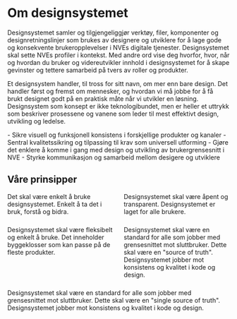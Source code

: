 <PageHeader title="Introduksjon" imagePath="intro" />

# Om designsystemet

Designsystemet samler og tilgjengeliggjør verktøy, filer, komponenter og designretningslinjer som brukes av designere og utviklere for å lage gode og konsekvente brukeropplevelser i NVEs digitale tjenester. Designsystemet skal sette NVEs profiler i kontekst. Med andre ord vise deg hvorfor, hvor, når og hvordan du bruker og videreutvikler innhold i designsystemet for å skape gevinster og tettere samarbeid på tvers av roller og produkter.

Et designsystem handler, til tross for sitt navn, om mer enn bare design. Det handler først og fremst om mennesker, og hvordan vi må jobbe for å få brukt designet godt på en praktisk måte når vi utvikler en løsning. Designsystem som konsept er ikke teknologibundet, men er heller et uttrykk som beskriver prosessene og vanene som leder til mest effektivt design, utvikling og ledelse.

<nve-message-card title="Designsystemets formål">
<span>- Sikre visuell og funksjonell konsistens i forskjellige produkter og kanaler</span>
<span>- Sentral kvalitetssikring og tilpassing til krav som universell utforming</span>
<span>- Gjøre det enklere å komme i gang med design og utvikling av brukergrensesnitt i NVE</span>
<span>- Styrke kommunikasjon og samarbeid mellom desigere og utviklere</span>
</nve-message-card>

## Våre prinsipper

<div class="two-card-container">
  <nve-message-card
    class="card"
    showIcon="false"
    variant="danger"
    title="Enkelhet">Det skal være enkelt å bruke designsystemet. Enkelt å ta det i bruk, forstå og bidra.</nve-message-card>
  <nve-message-card
    class="card"
    showIcon="false"
    variant="danger"
    title="Åpent">Designsystemet skal være åpent og transparent. Designsystemet er laget for alle brukere.</nve-message-card>
  <nve-message-card
      class="card"
    showIcon="false"
    variant="danger"
    title="Fleksibilitet">Designsystemet skal være fleksibelt og enkelt å bruke. Det inneholder byggeklosser som kan passe på de fleste produkter.</nve-message-card>
  <nve-message-card
    class="card"
    showIcon="false"
    variant="danger"
    title="Bidrag">Designsystemet skal være en standard for alle som jobber med grensesnittet mot sluttbruker. Dette skal være en "source of truth". Designsystemet jobber mot konsistens og kvalitet i kode og design.</nve-message-card>
  <nve-message-card
    class="card"
    showIcon="false"
    variant="danger"
    title="Standarder">Designsystemet skal være en standard for alle som jobber med grensesnittet mot sluttbruker. Dette skal være en "single source of truth". Designsystemet jobber mot konsistens og kvalitet i kode og design.</nve-message-card>
</div>

<style>
.two-card-container {
    display: flex;
    flex-wrap: wrap;
    gap: var(--spacing-medium, 24px);
}

.two-card-container > * {
    flex: 1 1 calc(50% - var(--spacing-medium, 24px));
    box-sizing: border-box;
}

.card::part(base) {
    height: 200px;
}
</style>
